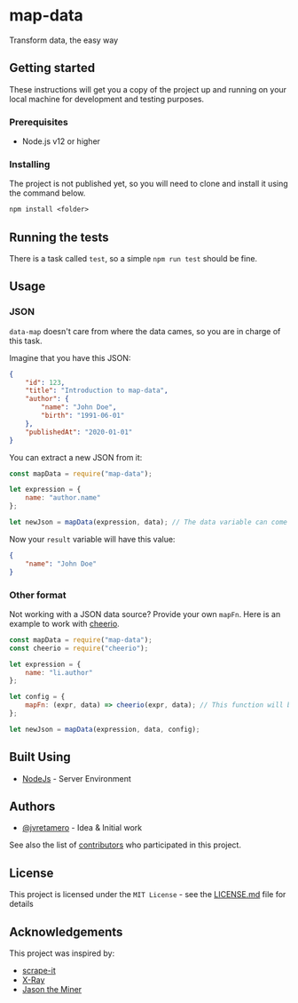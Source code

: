 # map-data

Transform data, the easy way

## Getting started

These instructions will get you a copy of the project up and running on your local machine for development and testing purposes.

### Prerequisites

* Node.js v12 or higher

### Installing

The project is not published yet, so you will need to clone and install it using the command below.

```txt
npm install <folder>
```

## Running the tests

There is a task called `test`, so a simple `npm run test` should be fine.

## Usage

### JSON

`data-map` doesn't care from where the data cames, so you are in charge of this task.

Imagine that you have this JSON:

```json
{
    "id": 123,
    "title": "Introduction to map-data",
    "author": {
        "name": "John Doe",
        "birth": "1991-06-01"
    },
    "publishedAt": "2020-01-01"
}
```

You can extract a new JSON from it:

```js
const mapData = require("map-data");

let expression = {
    name: "author.name"
};

let newJson = mapData(expression, data); // The data variable can come from wherever you want
```

Now your `result` variable will have this value:

```json
{
    "name": "John Doe"
}
```

### Other format

Not working with a JSON data source? Provide your own `mapFn`. Here is an example to work with [cheerio](https://github.com/cheeriojs/cheerio).

```js
const mapData = require("map-data");
const cheerio = require("cheerio");

let expression = {
    name: "li.author"
};

let config = {
    mapFn: (expr, data) => cheerio(expr, data); // This function will be called every time it needs to evaluate the property's expression
};

let newJson = mapData(expression, data, config);
```

## Built Using

* [NodeJs](https://nodejs.org/) - Server Environment

## Authors

* [@jvretamero](https://github.com/jvretamero) - Idea & Initial work

See also the list of [contributors](/contributors) who participated in this project.

## License

This project is licensed under the `MIT License` - see the [LICENSE.md](/LICENSE) file for details

## Acknowledgements

This project was inspired by:

* [scrape-it](https://github.com/IonicaBizau/scrape-it)
* [X-Ray](https://github.com/matthewmueller/x-ray)
* [Jason the Miner](https://github.com/mawrkus/jason-the-miner)
